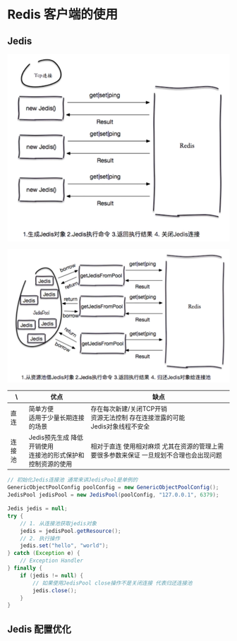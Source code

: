 # Redis 客户端的使用

## Jedis

![Jedis 直连](assets/3-1.png)

![Jedis 连接池](assets/3-2.png)

| \ | 优点 | 缺点 |
| --- | --- | --- |
| 直连 | 简单方便<br/>适用于少量长期连接的场景 | 存在每次新建/关闭TCP开销<br/>资源无法控制 存在连接泄露的可能<br/>Jedis对象线程不安全 |
| 连接池 | Jedis预先生成 降低开销使用<br/>连接池的形式保护和控制资源的使用 | 相对于直连 使用相对麻烦 尤其在资源的管理上需要很多参数来保证 一旦规划不合理也会出现问题 |

```java
// 初始化Jedis连接池 通常来讲JedisPool是单例的
GenericObjectPoolConfig poolConfig = new GenericObjectPoolConfig();
JedisPool jedisPool = new JedisPool(poolConfig, "127.0.0.1", 6379);
```

```java
Jedis jedis = null;
try {
    // 1. 从连接池获取jedis对象
    jedis = jedisPool.getResource();
    // 2. 执行操作
    jedis.set("hello", "world");
} catch (Exception e) {
    // Exception Handler
} finally {
    if (jedis != null) {
        // 如果使用JedisPool close操作不是关闭连接 代表归还连接池
        jedis.close();
    }
}
```

## Jedis 配置优化